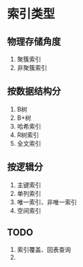 # 索引类型
## 物理存储角度
1. 聚簇索引
2. 非聚簇索引

## 按数据结构分
1. B树
2. B+树
3. 哈希索引
4. R树索引
5. 全文索引

## 按逻辑分
1. 主键索引
2. 单列索引
3. 唯一索引、非唯一索引
4. 空间索引

## TODO
1. 索引覆盖、回表查询
2. 